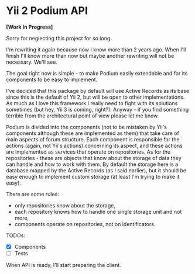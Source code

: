 # Yii 2 Podium API

**[Work In Progress]**

Sorry for neglecting this project for so long.

I'm rewriting it again because now I know more than 2 years ago. When I'll finish I'll know more than now but maybe another 
rewriting will not be necessary. We'll see.

The goal right now is simple - to make Podium easily extendable and for its components to be easy to implement.

I've decided that this package by default will use Active Records as its base since this is the default of Yii 2, but 
will be open to other implementations. As much as I love this framework I really need to fight with its solutions 
sometimes (but hey, Yii 3 is coming, right?). Anyway - if you find something terrible from the architectural point of 
view please let me know.

Podium is divided into the components (not to be mistaken by Yii's components although these are implemented as them) 
that take care of main aspects of forum structure. Each component is responsible for the actions (again, not Yii's 
actions) concerning its aspect, and these actions are implemented as services that operate on repositories. As for the 
repositories - these are objects that know about the storage of data they can handle and how to work with them. By 
default the storage here is a database mapped by the Active Records (as I said earlier), but it should be easy enough 
to implement custom storage (at least I'm trying to make it easy).

There are some rules:
 - only repositories know about the storage,
 - each repository knows how to handle one single storage unit and not more,
 - components operate on repositories, not on identificators.

TODOs:
 - [x] Components
 - [ ] Tests

When API is ready, I'll start preparing the client.
